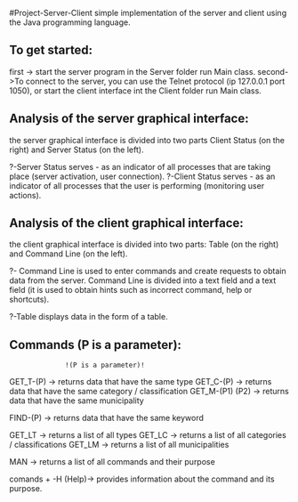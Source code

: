 #Project-Server-Client
simple implementation of the server and client using the Java programming language.

## To get started: 
  first -> start the server program in the Server folder run Main class. 
  second->To connect to the server, you can use the Telnet protocol (ip 127.0.0.1 port 1050), or start the client interface int the Client folder run Main class.
  
## Analysis of the server graphical interface:
the server graphical interface is divided into two parts Client Status (on the right) and Server Status (on the left).

  ?-Server Status serves - as an indicator of all processes that are taking place (server activation, user connection).
  ?-Client Status serves - as an indicator of all processes that the user is performing (monitoring user actions).

## Analysis of the client graphical interface:
the client graphical interface is divided into two parts: Table (on the right) and Command Line (on the left).

  ?- Command Line is used to enter commands and create requests to obtain data from the server. Command Line is divided into a text field and a text field (it is used       to obtain hints such as incorrect command, help or shortcuts).

  ?-Table displays data in the form of a table.

## Commands (P is a parameter):
                  !(P is a parameter)!
GET_T-(P) -> returns data that have the same type
GET_C-(P) -> returns data that have the same category / classification
GET_M-(P1) (P2) -> returns data that have the same municipality

FIND-(P) -> returns data that have the same keyword

GET_LT -> returns a list of all types
GET_LC -> returns a list of all categories / classifications
GET_LM -> returns a list of all municipalities

MAN -> returns a list of all commands and their purpose

comands + -H (Help)-> provides information about the command and its purpose.
